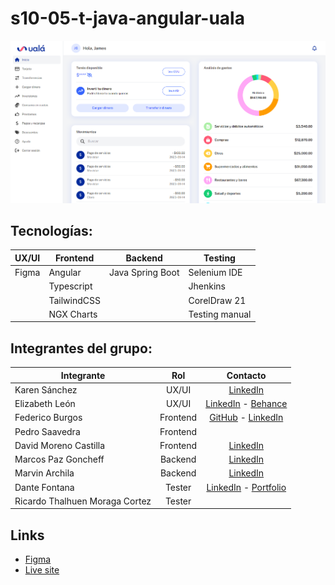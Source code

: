 # s10-05-t-java-angular-uala
![](uala-ss.png)
## Tecnologías:

| UX/UI | Frontend     | Backend          | Testing        |
| ----- | ------------ | ---------------- | -------------- |
| Figma | Angular      | Java Spring Boot | Selenium IDE   |
|       | Typescript   |                  | Jhenkins       |
|       | TailwindCSS  |                  | CorelDraw 21   |
|       | NGX Charts   |                  | Testing manual |

## Integrantes del grupo:

| Integrante          | Rol      | Contacto         |
| ------------------- | :------: | :--------------: |
| Karen Sánchez       | UX/UI    | [LinkedIn](https://www.linkedin.com/in/karensanchezg-2112/) |
| Elizabeth León      | UX/UI    | [LinkedIn](https://www.linkedin.com/in/elizabethleonperez/) - [Behance](https://www.behance.net/elizabethleonperez) |
| Federico Burgos     | Frontend | [GitHub](https://github.com/fedev95) - [LinkedIn](https://www.linkedin.com/in/federicoburgos/) |
| Pedro Saavedra      | Frontend |  |
| David Moreno Castilla | Frontend | [LinkedIn](https://www.linkedin.com/in/davidjmc/) |
| Marcos Paz Goncheff | Backend  | [LinkedIn](https://www.linkedin.com/in/marcos-paz-goncheff/) |
| Marvin Archila      | Backend  | [LinkedIn](https://www.linkedin.com/in/marvin-david-archila/) |
| Dante Fontana       | Tester   | [LinkedIn](https://www.linkedin.com/in/maurifl/) - [Portfolio](https://my-portfolio-d7f82.firebaseapp.com/) |
| Ricardo Thalhuen Moraga Cortez | Tester   |  |

## Links
- [Figma](https://www.figma.com/file/DtT1Zgip6mBx1eDLsmjvJe/Ual%C3%A1?type=design&node-id=746-8209&mode=design&t=xuovkUgokDxbGPXC-0)
- [Live site](https://s10-05-t-java-angular-uala.web.app)
